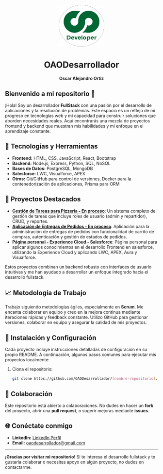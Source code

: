 <div align="center">

<img src="/iconos/LogoSinFondo.png" alt="Developer Logo" width="150"/>
<div >
<h1>OAODesarrollador </h1>
<h4 margin-top="-100px">Oscar Alejandro Ortiz</h4></div>
</div>

## Bienvenido a mi repositorio 👋

¡Hola! Soy un desarrollador **FullStack** con una pasión por el desarrollo de aplicaciones y la resolución de problemas. Este espacio es un reflejo de mi progreso en tecnologías web y mi capacidad para construir soluciones que aborden necesidades reales. Aquí encontrarás una mezcla de proyectos frontend y backend que muestran mis habilidades y mi enfoque en el aprendizaje constante.

## 🚀 Tecnologías y Herramientas
- **Frontend:** HTML, CSS, JavaScript, React, Bootstrap
- **Backend:** Node.js, Express, Python, SQL, NoSQL
- **Bases de Datos:** PostgreSQL, MongoDB
- **Salesforce:** LWC, Visualforce, APEX
- **Otros:** Git/GitHub para control de versiones, Docker para la contenedorización de aplicaciones, Prisma para ORM

## 🌟 Proyectos Destacados
- **[Gestión de Tareas para Pizzería - En proceso](https://github.com/OAODesarrollador/gestor-tareas-pizzeria)**: Un sistema completo de gestión de tareas que incluye roles de usuario (admin y repartidor), CRUD, y reportes.
- **[Aplicación de Entregas de Pedidos - En proceso](https://github.com/OAODesarrollador/entregas-pedidos)**: Aplicación para la administración de entregas de pedidos con funcionalidad de carrito de compras, autenticación y gestión de estados de pedidos.
- **[Página personal - Experience Cloud - Salesforce](https://github.com/OAODesarrollador/PortfolioSalesforce)**: Página personal para aplicar algunos conocimientos en el desarrollo Frontend en salesforce, utilizando la Experience Cloud y aplicando LWC, APEX, Aura y Visualforce.
  
Estos proyectos combinan un backend robusto con interfaces de usuario intuitivas y me han ayudado a desarrollar un enfoque integrado hacia el desarrollo fullstack.

## 📈 Metodología de Trabajo
Trabajo siguiendo metodologías ágiles, especialmente en **Scrum**. Me encanta colaborar en equipo y creo en la mejora continua mediante iteraciones rápidas y feedback constante. Utilizo GitHub para gestionar versiones, colaborar en equipo y asegurar la calidad de mis proyectos.

## 🔧 Instalación y Configuración
Cada proyecto incluye instrucciones detalladas de configuración en su propio README. A continuación, algunos pasos comunes para ejecutar mis proyectos localmente:

1. Clona el repositorio: 
   ```bash
   git clone https://github.com/OAODesarrollador/[nombre-repositorio].git

## 👥 Colaboración
Este repositorio está abierto a colaboraciones. No dudes en hacer un **fork** del proyecto, abrir una **pull request**, o sugerir mejoras mediante **issues**.

## 🌐 Conéctate conmigo

- **LinkedIn:** [LinkedIn Perfil]([https://www.linkedin.com/in/tu-perfil](https://www.linkedin.com/in/oscar-alejandro-ortiz-programadorpython/))
- **Email:** oaodesarrollador@gmail.com
---

**¡Gracias por visitar mi repositorio!** Si te interesa el desarrollo fullstack y te gustaría colaborar o necesitas apoyo en algún proyecto, no dudes en contactarme.

